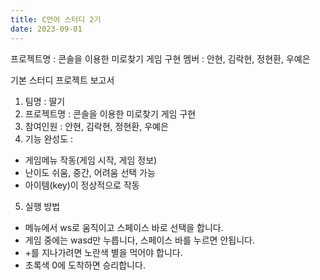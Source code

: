 ```yaml
---
title: C언어 스터디 2기
date: 2023-09-01
---
```


프로젝트명 : 콘솔을 이용한 미로찾기 게임 구현
멤버 : 안현, 김락현, 정현환, 우예은

<!--more-->
기본 스터디 프로젝트 보고서

1. 팀명 : 딸기
2. 프로젝트명 : 콘솔을 이용한 미로찾기 게임 구현
3. 참여인원 : 안현, 김락현, 정현환, 우예은
4. 기능 완성도 :
  - 게임메뉴 작동(게임 시작, 게임 정보)
  - 난이도 쉬움, 중간, 어려움 선택 가능
  - 아이템(key)이 정상적으로 작동
5. 실행 방법
  - 메뉴에서 ws로 움직이고 스페이스 바로 선택을 합니다.
  - 게임 중에는 wasd만 누릅니다, 스페이스 바를 누르면 안됩니다.
  - +를 지나가려면 노란색 별을 먹어야 합니다. 
  - 초록색 0에 도착하면 승리합니다.